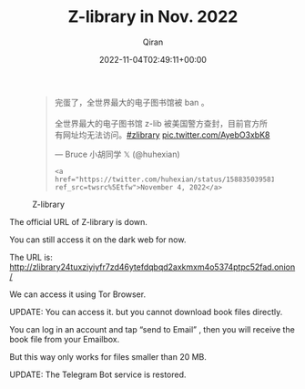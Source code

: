 ﻿---
title: Z-library in Nov. 2022
author: Qiran
type: post
date: 2022-11-04T02:49:11+00:00
aliases: ["/z-library-in-nov-2022/"]
tags:
  - Internet

---
<figure class="wp-block-embed is-type-rich is-provider-twitter wp-block-embed-twitter">

<div class="wp-block-embed__wrapper">
  <blockquote class="twitter-tweet" data-width="550" data-dnt="true">
    <p lang="zh" dir="ltr">
      完蛋了，全世界最大的电子图书馆被 ban 。<br /><br />全世界最大的电子图书馆 z-lib 被美国警方查封，目前官方所有网址均无法访问。<a href="https://twitter.com/hashtag/zlibrary?src=hash&ref_src=twsrc%5Etfw">#zlibrary</a> <a href="https://t.co/AyebO3xbK8">pic.twitter.com/AyebO3xbK8</a>
    </p>&mdash; Bruce 小胡同学 𝕏 (@huhexian) 
    
    <a href="https://twitter.com/huhexian/status/1588350395818311680?ref_src=twsrc%5Etfw">November 4, 2022</a>
  </blockquote>
</div><figcaption>Z-library</figcaption></figure>

[]()The official URL of Z-library is down.

You can still access it on the dark web for now. 

The URL is: <http://zlibrary24tuxziyiyfr7zd46ytefdqbqd2axkmxm4o5374ptpc52fad.onion/> 

We can access it using Tor Browser. 

UPDATE: You can access it. but you cannot download book files directly. 

You can log in an account and tap &#8220;send to Email&#8221; , then you will receive the book file from your Emailbox. 

But this way only works for files smaller than 20 MB. 

UPDATE: The Telegram Bot service is restored.
